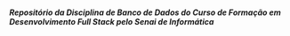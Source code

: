 ##### Repositório da Disciplina de Banco de Dados do Curso de Formação em Desenvolvimento Full Stack pelo Senai de Informática



